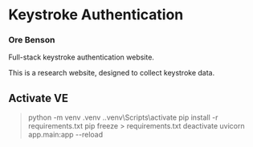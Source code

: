 # Keystroke Authentication
### Ore Benson

Full-stack keystroke authentication website.

This is a research website, designed to collect keystroke data.

## Activate VE
> python -m venv .venv
> .\.venv\Scripts\activate
> pip install -r requirements.txt
> pip freeze > requirements.txt
> deactivate
> uvicorn app.main:app --reload
